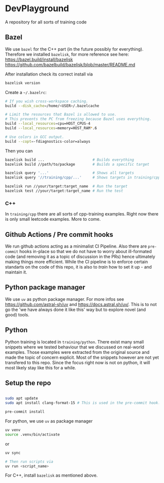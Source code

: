 # DevPlayground
A repository for all sorts of training code


## Bazel

We use `bazel` for the C++ part (in the future possibly for everything).
Therefore we installed `bazelisk`, for more reference see here:
https://bazel.build/install/bazelisk
https://github.com/bazelbuild/bazelisk/blob/master/README.md

After installation check its correct install via

```bash
bazelisk version
```

Create a `~/.bazelrc`:

```bash
# If you wish cross-workspace caching.
build --disk_cache=/home/<USER>/.bazelcache

# Limit the resources that Bazel is allowed to use.
# This prevents the PC from freezing because Bazel uses everything.
build --local_resources=cpu=HOST_CPUS-4
build --local_resources=memory=HOST_RAM*.6

# Use colors in GCC output.
build --copt=-fdiagnostics-color=always
```

Then you can

```bash
bazelisk build ...                      # Builds everything
bazelisk build //path/to/package        # Builds a specific target 

bazelisk query '...'                    # Shows all targets
bazelisk query '//training/cpp/...'     # Shows targets in training/cpp

bazelisk run //your/target:target_name  # Run the target
bazelisk test //your/target:target_name # Run the test
```

### C++

In `training/cpp` there are all sorts of cpp-training examples. Right now 
there is only small leetcode examples. More to come.

## Github Actions / Pre commit hooks

We run github actions acting as a minimalist CI Pipeline. Also there are `pre-commit` hooks in-place
so that we do not have to worry about ill-formated code (and removing it as a topic of discussion in the PRs)
hence ultimately making things more efficient.
While the CI pipeline is to enforce certain standarts on the code of this repo, it is also to _train_ how to
set it up - and maintain it.

## Python package manager

We use `uv` as python package manager. For more infos see
https://github.com/astral-sh/uv and https://docs.astral.sh/uv/.
This is to not go the 'we have always done it like this' way but to explore novel (and good) tools.


## Python

Python training is located in `training/python`. There exist many small snippets where
we tested behaviour that we discussed on real-world examples. Those examples were
extracted from the original source and made the topic of concern explicit.
Most of the snippets however are not yet transfered to this repo.
Since the focus right now is not on python, it will most likely stay like this for a while.




## Setup the repo

```bash

sudo apt update
sudo apt install clang-format-15 # This is used in the pre-commit hook.

pre-commit install
```

For python, we use `uv` as package manager

```bash
uv venv
source .venv/bin/activate
```

or 
```bash
uv sync

# Then run scripts via
uv run <script_name>
```

For C++, install `bazelisk` as mentioned above.